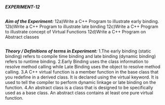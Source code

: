 #
**_EXPERIMENT-12_**
##
**_Aim of the Experiment:_**
12a)Write a C++  Program to illustrate early binding.  
12b)Write a C++  Program to illustrate late binding 
12c)Write a C++  Program to illustrate  concept of Virtual Functions
12d)Write a C++  Program on Abstract classes 
##
**_Theory / Definitions of terms in Experiment:_**
1.The early binding (static binding) refers to compile time binding and late binding (dynamic binding) refers to runtime binding.
2.Early Binding uses the class information to resolve method calling while Late Binding uses the object to resolve method calling.
3.A C++ virtual function is a member function in the base class that you redefine in a derived class. It is declared using the virtual keyword. It is used to tell the compiler to perform dynamic linkage or late binding on the function.
4.An abstract class is a class that is designed to be specifically used as a base class. An abstract class contains at least one pure virtual function.

